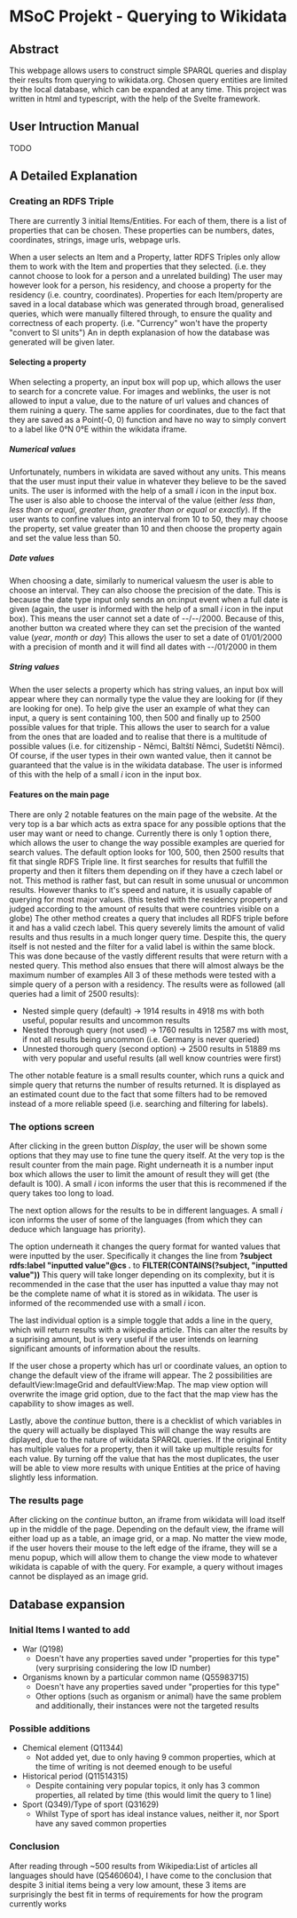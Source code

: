 # MSoC Projekt - Querying to Wikidata

## Abstract

This webpage allows users to construct simple SPARQL queries and display their results from querying to wikidata.org.
Chosen query entities are limited by the local database, which can be expanded at any time.
This project was written in html and typescript, with the help of the Svelte framework.

## User Intruction Manual

TODO

## A Detailed Explanation

### Creating an RDFS Triple

There are currently 3 initial Items/Entities.
For each of them, there is a list of properties that can be chosen.
These properties can be numbers, dates, coordinates, strings, image urls, webpage urls.

When a user selects an Item and a Property, latter RDFS Triples only allow them to work with the Item and properties that they selected.
(i.e. they cannot choose to look for a person and a unrelated building)
The user may however look for a person, his residency, and choose a property for the residency (i.e. country, coordinates).
Properties for each Item/property are saved in a local database which was generated through broad, generalised queries, which were manually filtered through, to ensure the quality and correctness of each property.
(i.e. "Currency" won't have the property "convert to SI units")
An in depth explanasion of how the database was generated will be given later.

#### Selecting a property

When selecting a property, an input box will pop up, which allows the user to search for a concrete value.
For images and weblinks, the user is not allowed to input a value, due to the nature of url values and chances of them ruining a query.
The same applies for coordinates, due to the fact that they are saved as a Point(-0, 0) function and have no way to simply convert to a label like 0°N 0°E within the wikidata iframe.

##### Numerical values

Unfortunately, numbers in wikidata are saved without any units.
This means that the user must input their value in whatever they believe to be the saved units.
The user is informed with the help of a small *i* icon in the input box.
The user is also able to choose the interval of the value (either *less than*, *less than or equal*, *greater than*, *greater than or equal* or *exactly*).
If the user wants to confine values into an interval from 10 to 50, they may choose the property, set value greater than 10 and then choose the property again and set the value less than 50.

##### Date values

When choosing a date, similarly to numerical valuesm the user is able to choose an interval.
They can also choose the precision of the date.
This is because the date type input only sends an on:input event when a full date is given (again, the user is informed with the help of a small *i* icon in the input box).
This means the user cannot set a date of --/--/2000.
Because of this, another button wa created where they can set the precision of the wanted value (*year*, *month* or *day*)
This allows the user to set a date of 01/01/2000 with a precision of month and it will find all dates with --/01/2000 in them

##### String values

When the user selects a property which has string values, an input box will appear where they can normally type the value they are looking for (if they are looking for one).
To help give the user an example of what they can input, a query is sent containing 100, then 500 and finally up to 2500 possible values for that triple.
This allows the user to search for a value from the ones that are loaded and to realise that there is a multitude of possible values (i.e. for citizenship - Němci, Baltští Němci, Sudetští Němci).
Of course, if the user types in their own wanted value, then it cannot be guaranteed that the value is in the wikidata database.
The user is informed of this with the help of a small *i* icon in the input box.

#### Features on the main page

There are only 2 notable features on the main page of the website.
At the very top is a bar which acts as extra space for any possible options that the user may want or need to change.
Currently there is only 1 option there, which allows the user to change the way possible examples are queried for search values.
The default option looks for 100, 500, then 2500 results that fit that single RDFS Triple line.
It first searches for results that fulfill the property and then it filters them depending on if they have a czech label or not.
This method is rather fast, but can result in some unusual or uncommon results.
However thanks to it's speed and nature, it is usually capable of querying for most major values.
(this tested with the residency property and judged according to the amount of results that were countries visible on a globe)
The other method creates a query that includes all RDFS triple before it and has a valid czech label.
This query severely limits the amount of valid results and thus results in a much longer query time.
Despite this, the query itself is not nested and the filter for a valid label is within the same block.
This was done because of the vastly different results that were return with a nested query.
This method also ensues that there will almost always be the maximum number of examples
All 3 of these methods were tested with a simple query of a person with a residency.
The results were as followed (all queries had a limit of 2500 results):
- Nested simple query (default) -> 1914 results in 4918 ms with both useful, popular results and uncommon results
- Nested thorough query (not used) -> 1760 results in 12587 ms with most, if not all results being uncommon (i.e. Germany is never queried)
- Unnested thorough query (second option) -> 2500 results in 51889 ms with very popular and useful results (all well know countries were first)

The other notable feature is a small results counter, which runs a quick and simple query that returns the number of results returned.
It is displayed as an estimated count due to the fact that some filters had to be removed instead of a more reliable speed (i.e. searching and filtering for labels).

### The options screen

After clicking in the green button *Display*, the user will be shown some options that they may use to fine tune the query itself.
At the very top is the result counter from the main page.
Right underneath it is a number input box which allows the user to limit the amount of result they will get (the default is 100).
A small *i* icon informs the user that this is recommened if the query takes too long to load.

The next option allows for the results to be in different languages.
A small *i* icon informs the user of some of the languages (from which they can deduce which language has priority).

The option underneath it changes the query format for wanted values that were inputted by the user.
Specifically it changes the line from **?subject rdfs:label "inputted value"@cs .** to **FILTER(CONTAINS(?subject, "inputted value"))**
This query will take longer depending on its complexity, but it is recommended in the case that the user has inputted a value thay may not be the complete name of what it is stored as in wikidata.
The user is informed of the recommended use with a small *i* icon.

The last individual option is a simple toggle that adds a line in the query, which will return results with a wikipedia article.
This can alter the results by a suprising amount, but is very useful if the user intends on learning significant amounts of information about the results.

If the user chose a property which has url or coordinate values, an option to change the default view of the iframe will appear.
The 2 possibilities are defaultView:ImageGrid and defaultView:Map. The map view option will overwrite the image grid option, due to the fact that the map view has the capability to show images as well.

Lastly, above the *continue* button, there is a checklist of which variables in the query will actually be displayed
This will change the way results are diplayed, due to the nature of wikidata SPARQL queries.
If the original Entity has multiple values for a property, then it will take up multiple results for each value.
By turning off the value that has the most duplicates, the user will be able to view more results with unique Entities at the price of having slightly less information.

### The results page

After clicking on the *continue* button, an iframe from wikidata will load itself up in the middle of the page.
Depending on the default view, the iframe will either load up as a table, an image grid, or a map.
No matter the view mode, if the user hovers their mouse to the left edge of the iframe, they will se a menu popup, which will allow them to change the view mode to whatever wikidata is capable of with the query.
For example, a query without images cannot be displayed as an image grid.

## Database expansion

### Initial Items I wanted to add

- War (Q198)
    - Doesn't have any properties saved under "properties for this type" (very surprising considering the low ID number)
- Organisms known by a particular common name (Q55983715)
    - Doesn't have any properties saved under "properties for this type"
    - Other options (such as organism or animal) have the same problem and additionally, their instances were not the targeted results

### Possible additions

- Chemical element (Q11344)
    - Not added yet, due to only having 9 common properties, which at the time of writing is not deemed enough to be useful
- Historical period (Q11514315)
    - Despite containing very popular topics, it only has 3 common properties, all related by time (this would limit the query to 1 line)
- Sport (Q349)/Type of sport (Q31629)
    - Whilst Type of sport has ideal instance values, neither it, nor Sport have any saved common properties

### Conclusion

After reading through ~500 results from Wikipedia:List of articles all languages should have (Q5460604),
I have come to the conclusion that despite 3 initial items being a very low amount, these 3 items are surprisingly the best fit
in terms of requirements for how the program currently works